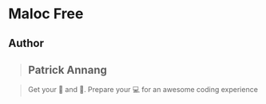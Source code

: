 # Maloc Free

## Author

> ## Patrick Annang

> Get your :popcorn: and :wine_glass:.
  Prepare your :computer: for an awesome coding experience
